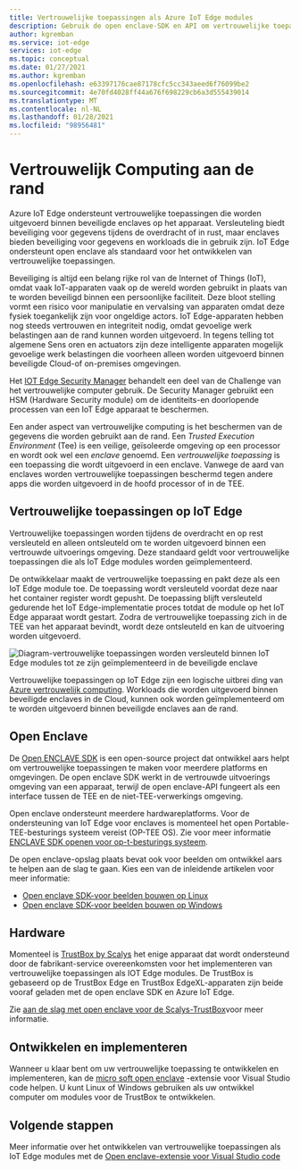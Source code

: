 ```yaml
---
title: Vertrouwelijke toepassingen als Azure IoT Edge modules
description: Gebruik de open enclave-SDK en API om vertrouwelijke toepassingen te schrijven en deze als IoT Edge modules voor vertrouwelijke computing te implementeren
author: kgremban
ms.service: iot-edge
services: iot-edge
ms.topic: conceptual
ms.date: 01/27/2021
ms.author: kgremban
ms.openlocfilehash: e63397176cae87178cfc5cc343aeed6f76099be2
ms.sourcegitcommit: 4e70fd4028ff44a676f698229cb6a3d555439014
ms.translationtype: MT
ms.contentlocale: nl-NL
ms.lasthandoff: 01/28/2021
ms.locfileid: "98956481"
---
```

# <a name="confidential-computing-at-the-edge"></a>Vertrouwelijk Computing aan de rand

Azure IoT Edge ondersteunt vertrouwelijke toepassingen die worden uitgevoerd binnen beveiligde enclaves op het apparaat. Versleuteling biedt beveiliging voor gegevens tijdens de overdracht of in rust, maar enclaves bieden beveiliging voor gegevens en workloads die in gebruik zijn. IoT Edge ondersteunt open enclave als standaard voor het ontwikkelen van vertrouwelijke toepassingen.

Beveiliging is altijd een belang rijke rol van de Internet of Things (IoT), omdat vaak IoT-apparaten vaak op de wereld worden gebruikt in plaats van te worden beveiligd binnen een persoonlijke faciliteit. Deze bloot stelling vormt een risico voor manipulatie en vervalsing van apparaten omdat deze fysiek toegankelijk zijn voor ongeldige actors. IoT Edge-apparaten hebben nog steeds vertrouwen en integriteit nodig, omdat gevoelige werk belastingen aan de rand kunnen worden uitgevoerd. In tegens telling tot algemene Sens oren en actuators zijn deze intelligente apparaten mogelijk gevoelige werk belastingen die voorheen alleen worden uitgevoerd binnen beveiligde Cloud-of on-premises omgevingen.

Het [IOT Edge Security Manager](iot-edge-security-manager.md) behandelt een deel van de Challenge van het vertrouwelijke computer gebruik. De Security Manager gebruikt een HSM (Hardware Security module) om de identiteits-en doorlopende processen van een IoT Edge apparaat te beschermen.

Een ander aspect van vertrouwelijke computing is het beschermen van de gegevens die worden gebruikt aan de rand. Een *Trusted Execution Environment* (Tee) is een veilige, geïsoleerde omgeving op een processor en wordt ook wel een *enclave* genoemd. Een *vertrouwelijke toepassing* is een toepassing die wordt uitgevoerd in een enclave. Vanwege de aard van enclaves worden vertrouwelijke toepassingen beschermd tegen andere apps die worden uitgevoerd in de hoofd processor of in de TEE.

## <a name="confidential-applications-on-iot-edge"></a>Vertrouwelijke toepassingen op IoT Edge

Vertrouwelijke toepassingen worden tijdens de overdracht en op rest versleuteld en alleen ontsleuteld om te worden uitgevoerd binnen een vertrouwde uitvoerings omgeving. Deze standaard geldt voor vertrouwelijke toepassingen die als IoT Edge modules worden geïmplementeerd.

De ontwikkelaar maakt de vertrouwelijke toepassing en pakt deze als een IoT Edge module toe. De toepassing wordt versleuteld voordat deze naar het container register wordt gepusht. De toepassing blijft versleuteld gedurende het IoT Edge-implementatie proces totdat de module op het IoT Edge apparaat wordt gestart. Zodra de vertrouwelijke toepassing zich in de TEE van het apparaat bevindt, wordt deze ontsleuteld en kan de uitvoering worden uitgevoerd.

![Diagram-vertrouwelijke toepassingen worden versleuteld binnen IoT Edge modules tot ze zijn geïmplementeerd in de beveiligde enclave](./media/deploy-confidential-applications/confidential-applications-encrypted.png)

Vertrouwelijke toepassingen op IoT Edge zijn een logische uitbrei ding van [Azure vertrouwelijk computing](../confidential-computing/overview.md). Workloads die worden uitgevoerd binnen beveiligde enclaves in de Cloud, kunnen ook worden geïmplementeerd om te worden uitgevoerd binnen beveiligde enclaves aan de rand.

## <a name="open-enclave"></a>Open Enclave

De [Open ENCLAVE SDK](https://openenclave.io/sdk/) is een open-source project dat ontwikkel aars helpt om vertrouwelijke toepassingen te maken voor meerdere platforms en omgevingen. De open enclave SDK werkt in de vertrouwde uitvoerings omgeving van een apparaat, terwijl de open enclave-API fungeert als een interface tussen de TEE en de niet-TEE-verwerkings omgeving.

Open enclave ondersteunt meerdere hardwareplatforms. Voor de ondersteuning van IoT Edge voor enclaves is momenteel het open Portable-TEE-besturings systeem vereist (OP-TEE OS). Zie voor meer informatie [ENCLAVE SDK openen voor op-t-besturings systeem](https://github.com/openenclave/openenclave/blob/master/docs/GettingStartedDocs/OP-TEE/Introduction.md).

De open enclave-opslag plaats bevat ook voor beelden om ontwikkel aars te helpen aan de slag te gaan. Kies een van de inleidende artikelen voor meer informatie:

* [Open enclave SDK-voor beelden bouwen op Linux](https://github.com/openenclave/openenclave/blob/master/samples/BuildSamplesLinux.md)
* [Open enclave SDK-voor beelden bouwen op Windows](https://github.com/openenclave/openenclave/blob/master/samples/BuildSamplesWindows.md)

## <a name="hardware"></a>Hardware

Momenteel is [TrustBox by Scalys](https://scalys.com/trustbox-industrial/) het enige apparaat dat wordt ondersteund door de fabrikant-service overeenkomsten voor het implementeren van vertrouwelijke toepassingen als IOT Edge modules. De TrustBox is gebaseerd op de TrustBox Edge en TrustBox EdgeXL-apparaten zijn beide vooraf geladen met de open enclave SDK en Azure IoT Edge.

Zie [aan de slag met open enclave voor de Scalys-TrustBox](https://aka.ms/scalys-trustbox-edge-get-started)voor meer informatie.

## <a name="develop-and-deploy"></a>Ontwikkelen en implementeren

Wanneer u klaar bent om uw vertrouwelijke toepassing te ontwikkelen en implementeren, kan de [micro soft open enclave](https://marketplace.visualstudio.com/items?itemName=ms-iot.msiot-vscode-openenclave) -extensie voor Visual Studio code helpen. U kunt Linux of Windows gebruiken als uw ontwikkel computer om modules voor de TrustBox te ontwikkelen.

## <a name="next-steps"></a>Volgende stappen

Meer informatie over het ontwikkelen van vertrouwelijke toepassingen als IoT Edge modules met de [Open enclave-extensie voor Visual Studio code](https://github.com/openenclave/openenclave/tree/master/devex/vscode-extension)
